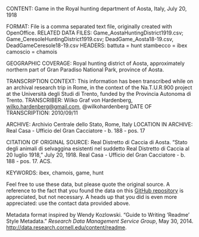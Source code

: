 CONTENT: Game in the Royal hunting department of Aosta, Italy, July 20, 1918

FORMAT: File is a comma separated text file, originally created with OpenOffice. 
RELATED DATA FILES: Game_AostaHuntingDistrict1919.csv; Game_CeresoleHuntingDistrict1919.csv; DeadGame_Aosta18-19.csv, DeadGameCeresole18-19.csv
HEADERS:
  battuta = hunt
  stambecco = ibex
  camoscio = chamois

GEOGRAPHIC COVERAGE: Royal hunting district of Aosta, approximately northern part of Gran Paradiso National Park, province of Aosta.

TRANSCRIPTION CONTEXT: This information has been transcribed while on an archival research trip in Rome, in the context of the Na.T.U.R.900 project at the Università degli Studi di Trento, funded by the Provincia Autonoma di Trento.
TRANSCRIBER: Wilko Graf von Hardenberg, wilko.hardenberg@gmail.com, @wilkohardenberg
DATE OF TRANSCRIPTION: 2010/09/11

ARCHIVE: Archivio Centrale dello Stato, Rome, Italy
LOCATION IN ARCHIVE: Real Casa - Ufficio del Gran Cacciatore - b. 188 - pos. 17

CITATION OF ORIGINAL SOURCE: Real Distretto di Caccia di Aosta. “Stato degli animali di selvaggina esistenti nel suddetto Real Distretto di Caccia al 20 luglio 1918,” July 20, 1918. Real Casa - Ufficio del Gran Cacciatore - b. 188 - pos. 17. ACS.

KEYWORDS: ibex, chamois, game, hunt

Feel free to use these data, but please quote the original source. A reference to the fact that you found the data on this [GitHub repository](https://github.com/wilkohardenberg/data) is appreciated, but not necessary. A heads up that you did is even more appreciated: use the contact data provided above.

Metadata format inspired by Wendy Kozlowski. “Guide to Writing ‘Readme’ Style Metadata.” _Research Data Management Service Group_, May 30, 2014. http://data.research.cornell.edu/content/readme.


